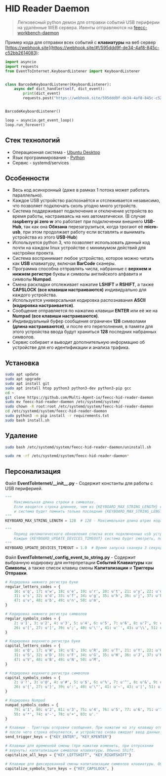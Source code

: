 # HID Reader Daemon

> Легковесный python демон для отправки событий USB периферии на удалённые WEB сервера. Ивенты отправляются на 
> [feecc-workbench-daemon](./feecc-workbench-daemon.md)

Пример кода для отправки всех событий с **клавиатуры** на веб сервер [https://webhook.site](https://webhook.site/#!/595ddd9f-de34-4af8-845c-c52bb2614083):

```python
import asyncio
import requests
from EventToInternet.KeyboardListener import KeyboardListener


class BarcodeKeyboardListener(KeyboardListener):
    async def dict_handler(self, dict_event):
        print(dict_event)
        requests.post("https://webhook.site/595ddd9f-de34-4af8-845c-c52bb2614083", json=dict_event)


BarcodeKeyboardListener()

loop = asyncio.get_event_loop()
loop.run_forever()
```

## Стек технологий

- Операционная система - [Ubuntu Desktop](https://ubuntu.com/)
- Язык программирования - [Python](https://www.python.org/)
- Сервис - systemd/services

## Особенности

- Весь код асинхронный (даже в рамках 1 потока может работать параллельно).
- Каждое USB устройство распознаётся и отслеживается независимо, что позволяет подключать сколь угодно много устройств.
- Система поддерживает подключение и отключение устройств во время работы, настраиваясь на них автоматически. (В случае **raspberry pi zero w** это работает при подключении внешнего **USB-Hub**, так как она **Обязана** перезагрузиться, когда трогают её **micro-usb**, при этом продолжает работу если вставлять и вынимать устройства из этого **USB-Hub**)
- Используется python 3, что позволяет использовать данный код почти на каждом linux устройстве с минимумом действий для настройки проекта. 
- Система воспринимает любое устройство, которое можно читать как **USB** клавиатуру, включая **BarCode** сканеры.
- Программа способна отправлять числа, набранные с **верхнем и нижнем регистре** буквы и символы английского алфавита и символы **Numpad**.
- Смена раскладки отслеживает нажатие **LSHIFT** и **RSHIFT**, а также **CAPSLOCK** **(все клавиши настраиваются)** индивидуально для каждого устройства.
- Используется универсальная кодировка распознавания  **ASCII** **(кодировка настраивается)**.
- Сообщение отправляется по нажатию клавиши **ENTER** или её же на **Numpad** **(все клавиши настраиваются)**.
- Индивидуальный буфер сообщения ограничен **128** символами **(длина настраиваются)**, и после его переполнения, в памяти для этого устройства ввода будут храниться **128** последних набранных символов.
- Сервис собирает и выводит дополнительную информацию об устройстве для его идентификации и анализа трафика.

## Установка

```bash
sudo apt update
sudo apt upgrade
sudo apt install git
sudo apt install htop python3 python3-dev python3-pip gcc
cd ~
git clone https://github.com/Multi-Agent-io/feecc-hid-reader-daemon
sudo mv feecc-hid-reader-daemon /etc/systemd/system/
sudo chown -R root:root /etc/systemd/system/feecc-hid-reader-daemon
cd /etc/systemd/system/feecc-hid-reader-daemon
sudo python3 -m pip install -r requirements.txt
sudo bash install.sh
```

## Удаление

```bash
sudo bash /etc/systemd/system/feecc-hid-reader-daemon/uninstall.sh

sudo rm -rf /etc/systemd/system/feecc-hid-reader-daemon*
```

## Персонализация

Файл **EventToInternet/\_\_init\_\_.py** - Содержит константы для работы с USB периферией.

```python
"""
    Максимальная длина строки в символах.
    Если вводится строка длиннее, чем из {KEYBOARD_MAX_STRING_LENGTH} символов, то старые символы строки сообщения сотрутся,
    и система будет помнить только последние {KEYBOARD_MAX_STRING_LENGTH} символов.
"""
KEYBOARD_MAX_STRING_LENGTH = 128  # 128 - Максимальная длина штрих кода согласно GS1-128

"""
    Период автоматического обновления списка всех подключенных usb устройств в секундах.
    Каждые {KEYBOARD_UPDATE_DEVICES_TIMEOUT} система будет смотреть, подключили ли новую клавиатуру или сканер через USB порт.
"""
KEYBOARD_UPDATE_DEVICES_TIMEOUT = 1.0  # Время запуска сканера 3 секунды, поэтому ждать ещё 1 секунду сверх этого приемлемо
```

Файл **EventToInternet/\_config\_event\_to\_string.py** - Содержит выбранную кодировку для интерпретации **Событий Клавиатуры** как **Символы**, а также список клавиш смены **Капитализации** и **Триггеры Отправки**.

```python
# Кодировка нижнего регистра букв
regular_letters_codes = {
    16: u'q', 17: u'w', 18: u'e', 19: u'r', 20: u't', 21: u'y', 22: u'u', 23: u'i', 24: u'o', 25: u'p', 30: u'a',
    31: u's', 32: u'd', 33: u'f', 34: u'g', 35: u'h', 36: u'j', 37: u'k', 38: u'l', 44: u'z', 45: u'x', 46: u'c',
    47: u'v', 48: u'b', 49: u'n', 50: u'm',
}

# Кодировка нижнего регистра символов
regular_symbols_codes = {
    2: u'1', 3: u'2', 4: u'3', 5: u'4', 6: u'5', 7: u'6', 8: u'7', 9: u'8', 10: u'9', 11: u'0', 12: u'-', 13: u'=',
    26: u'[', 27: u']', 39: u';', 40: u'\'', 41: u'`', 43: u'\\', 51: u',', 52: u'.', 53: u'/', 57: u' '
}

# Кодировка верхнего регистра букв
capital_letters_codes = {
    16: u'Q', 17: u'W', 18: u'E', 19: u'R', 20: u'T', 21: u'Y', 22: u'U', 23: u'I', 24: u'O', 25: u'P', 30: u'A',
    31: u'S', 32: u'D', 33: u'F', 34: u'G', 35: u'H', 36: u'J', 37: u'K', 38: u'L', 44: u'Z', 45: u'X', 46: u'C',
    47: u'V', 48: u'B', 49: u'N', 50: u'M',
}

# Кодировка верхнего регистра символов
capital_symbols_codes = {
    2: u'!', 3: u'@', 4: u'#', 5: u'$', 6: u'%', 7: u'^', 8: u'&', 9: u'*', 10: u'(', 11: u')', 12: u'_', 13: u'+',
    26: u'{', 27: u'}', 39: u':', 40: u'\"', 41: u'~', 43: u'|', 51: u'<', 52: u'>', 53: u'?', 57: u' ',
}

# Кодировка Numpad
numpad_symbols_codes = {
    79: u'1', 80: u'2', 81: u'3', 75: u'4', 76: u'5', 77: u'6', 71: u'7', 72: u'8', 73: u'9', 82: u'0', 98: u'/',
    55: u'*', 74: u'-', 78: u'+', 83: u'.'
}

# Клавиши - Триггеры отправки сообщения. При нажатии на эту клавишу отправляется текущая версия сообщения,
# после чего строка обнуляется, и устройство снова ожидает ввод данных.
send_trigger_keys = {"KEY_ENTER", "KEY_KPENTER"}

# Клавиши для временной смены (при нажатии изменить, при отпускании
# вернуть) капитализации символов клавиатуры. Обычно Shift.
capitalize_all_keys = {"KEY_LEFTSHIFT", "KEY_RIGHTSHIFT"}

# Клавиши для фиксированной смены капитализации символов клавиатуры. Обычно CapsLock.
capitalize_symbols_turn_keys = {"KEY_CAPSLOCK", }
```
